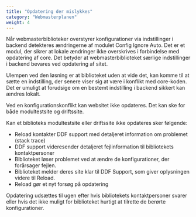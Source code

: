 ```yaml
---
title: "Opdatering der mislykkes"
category: "Webmasterplanen"
weight: 4
---
```


Når webmasterbiblioteker overstyrer konfigurationer via indstillinger i backend detekteres ændringerne af modulet Config Ignore Auto. Det er et modul, der sikrer at lokale ændringer ikke overskrives i forbindelse med opdatering af core. Det betyder at webmasterbiblioteket særlige indstillinger i backend bevares ved opdatering af sitet. 

Ulempen ved den løsning er at biblioteket uden at vide det, kan komme til at sætte en indstilling, der senere viser sig at være i konflikt med core-koden. Det er umuligt at forudsige om en bestemt indstilling i backend sikkert kan ændres lokalt.

Ved en konfigurationskonflikt kan websitet ikke opdateres. Det kan ske for både modultestsite og driftssite.

Kan et biblioteks modultestsite eller driftssite ikke opdateres sker følgende:
- Reload kontakter DDF support med detaljeret information om problemet (stack trace)
- DDF support videresender detaljeret fejlinformation til bibliotekets kontaktpersoner 
- Biblioteket løser problemet ved at ændre de konfigurationer, der forårsager fejlen.
- Biblioteket melder deres site klar til DDF Support, som giver oplysningen videre til Reload.
- Reload gør et nyt forsøg på opdatering

Opdatering udsættes til ugen efter hvis bibliotekets kontaktpersoner svarer eller hvis det ikke muligt for biblioteket hurtigt at tilrette de berørte konfigurationer.
